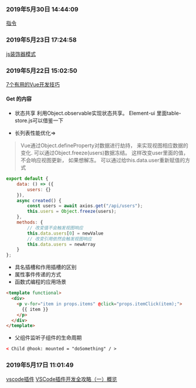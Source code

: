 <!--
 * @Desc: 
 * @FilePath: /firewood/month/201905/README.md
 * @Author: liujianwei1
 * @Date: 2021-03-16 17:07:37
 * @LastEditors: liujianwei1
 * @Reference Desc: 
-->

### 2019年5月30日 14:44:09
[指令](./docs/directive.md)

### 2019年5月23日 17:24:58

[js装饰器模式](http://www.cnblogs.com/coolslider/p/8459729.html)

### 2019年5月22日 15:02:50

[7个有用的Vue开发技巧](https://juejin.im/post/5ce3b519f265da1bb31c0d5f?utm_source=gold_browser_extension#heading-6)

####  Get 的内容

- 状态共享  利用Object.observable实现状态共享。 Element-ui 里面table-store.js可以借鉴一下

>  

- 长列表性能优化=>

> Vue通过Object.defineProperty对数据进行劫持， 来实现视图相应数据的变化. 可以通过Object.freeze(users)数据冻结。 这样改变user里面的值， 不会响应视图更新， 如果想解冻。 可以通过给this.data.user重新赋值的方式

```javascript
export default {
    data: () => ({
        users: {}
    }),
    async created() {
        const users = await axios.get("/api/users");
        this.users = Object.freeze(users);
    },
    methods: {
        // 改变值不会触发视图响应
        this.data.users[0] = newValue
        // 改变引用依然会触发视图响应
        this.data.users = newArray
    }
};
```

- 具名插槽和作用插槽的区别
- 属性事件传递的方式
- 函数式编程的应用场景

```html
<template functional>
  <div>
    <p v-for="item in props.items" @click="props.itemClick(item);">
      {{ item }}
    </p>
  </div>
</template>
```

- 父组件监听子组件的生命周期

```html
< Child @hook: mounted = "doSomething" / >
```

### 2019年5月17日 11:01:49

[vscode插件](https://zhuanlan.zhihu.com/p/65880876?utm_source=qq&utm_medium=social&utm_oi=706045932076040192)
[VSCode插件开发全攻略（一）概览](https://www.cnblogs.com/liuxianan/p/vscode-plugin-overview.html)